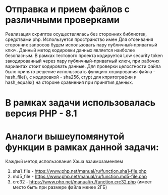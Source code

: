 # Отправка и прием файлов с различными проверками
Реализация скриптов осуществлялась без сторонних библиотек, средствами php. Используется пространство имен
Для отсеивания сторонних запросов будем использовать пару публичный-приватный ключ. Данный метод кодировки данных является наиболее безопасным. В рамках тестового проекта кодируется Low security token закодированный через пару публичный-приватный ключ, при рабочих вариантах стоит кодировать данные. 
Для проверки целостности файла было принято решение использовать функцию хэширования файла - hash_file(), с кодировкой - sha256, crypt для кпритографии и hash_equals() на стороне сравнения при принятия данных.  
# В рамках задачи использовалась версия PHP - 8.1
# Аналоги вышеупомянутой функции в рамках данной задачи:
Каждый метод использования Хэша взаимозаменяем
1) sha1_file - https://www.php.net/manual/ru/function.sha1-file.php
2) md5_file - https://www.php.net/manual/ru/function.md5-file.php
3) crc32 - https://www.php.net/manual/ru/function.crc32.php (имеет место быть при размере файла менее 2ГБ)
